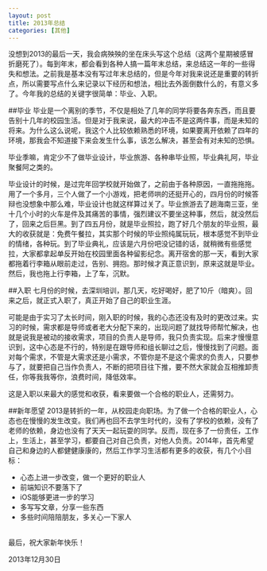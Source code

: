 ```yaml
---
layout: post
title: 2013年总结
categories: [其他]
---
```


没想到2013的最后一天，我会病殃殃的坐在床头写这个总结（这两个星期被感冒折磨死了）。每到年末，都会看到各种人搞一篇年末总结，来总结这一年的一些得失和想法。之前我是基本没有写过年末总结的，但是今年对我来说还是重要的转折点，所以需要写点什么来记录以下经历和想法，相比去外面倒数什么的，有意义多了。今年我的总结的关键字很简单：毕业、入职。

##毕业
毕业是一个离别的季节，不仅是相处了几年的同学将要各奔东西，而且要告别十几年的校园生活。但是对于我来说，最大的冲击不是这两件事，而是未知的将来。为什么这么说呢，我这个人比较依赖熟悉的环境，如果要离开依赖了四年的环境，那我会不知道接下来会发生什么事，该怎么解决，甚至会有对未知的恐惧。

毕业季嘛，肯定少不了做毕业设计，毕业旅游、各种串毕业照，毕业典礼阿，毕业聚餐阿之类的。

毕业设计的时候，是过完年回学校就开始做了，之前由于各种原因，一直拖拖拖。用了一个多月，三个人做了一个小游戏，把老师哄的还挺开心的，四月份的时候答辩也没想象中那么难，毕业设计也就这样算过关了。毕业旅游去了趟海南三亚，坐十几个小时的火车是件及其痛苦的事情，强烈建议不要坐这种事，然后，就没然后了，回来之后巨黑。到了四五月份，就是毕业照拉，跑了好几个朋友的毕业照，最大的收获就是：免费午餐拉，其实那个时候的毕业照纯属玩玩，根本感觉不到毕业的情绪，各种玩。到了毕业典礼，应该是六月份吧没记错的话，就稍微有些感觉拉，大家都拿起单反开始在校园里面各种留影纪念。离开宿舍的那一天，看到大家都拖着行李箱从眼前走过，告别、拥抱。那时候才真正意识到，原来这就是毕业。然后，我也拖上行李箱，上了车，沉默。

##入职
七月份的时候，去深圳培训，那几天，吃好喝好，肥了10斤（暗爽）。回来之后，就正式入职了，真正开始了自己的职业生涯。

可能是由于实习了太长时间，刚入职的时候，我的心态还没有及时的更改过来。实习的时候，需求都是导师或者老大分配下来的，出现问题了就找导师帮忙解决，也就是说我是被动的接收需求，项目的负责人是导师，我只负责实现。后来才慢慢意识到，这中心态是不行的，特别是在跟导师和组长聊过之后，慢慢找到了问题。面对每个需求，不管是大需求还是小需求，不管你是不是这个需求的负责人，只要参与了，就要把自己当作负责人，不断的把项目往下推，要不然大家就会互相推卸责任，你等我我等你，浪费时间，降低效率。

这是入职以来最大的感觉和收获，看来要做一个合格的职业人，还需努力。


##新年愿望
2013是转折的一年，从校园走向职场。为了做一个合格的职业人，心态也在慢慢的发生改变。我们再也回不去学生时代的，没有了学校的依赖，没有了老师的依赖，身边也没有了天天一起玩耍的同学。反而，现在多了一份责任，工作上，生活上，甚至学习，都要自己对自己负责，对他人负责。2014年，首先希望自己和身边的人都健健康康的，然后工作学习生活都有更多的收获，有几个小目标：

* 心态上进一步改变，做一个更好的职业人
* 前端知识不要落下了
* iOS能够更进一步的学习
* 多写写文章，分享一些东西
* 多些时间陪陪朋友，多关心一下家人

<br>
最后，祝大家新年快乐！

2013年12月30日

